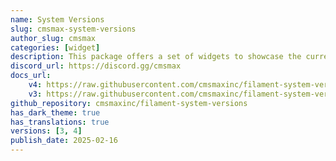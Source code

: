 ```yaml
---
name: System Versions
slug: cmsmax-system-versions
author_slug: cmsmax
categories: [widget]
description: This package offers a set of widgets to showcase the current system versions, including composer dependencies.
discord_url: https://discord.gg/cmsmax
docs_url:
    v4: https://raw.githubusercontent.com/cmsmaxinc/filament-system-versions/main/README.md
    v3: https://raw.githubusercontent.com/cmsmaxinc/filament-system-versions/v3.x/README.md
github_repository: cmsmaxinc/filament-system-versions
has_dark_theme: true
has_translations: true
versions: [3, 4]
publish_date: 2025-02-16
---
```

